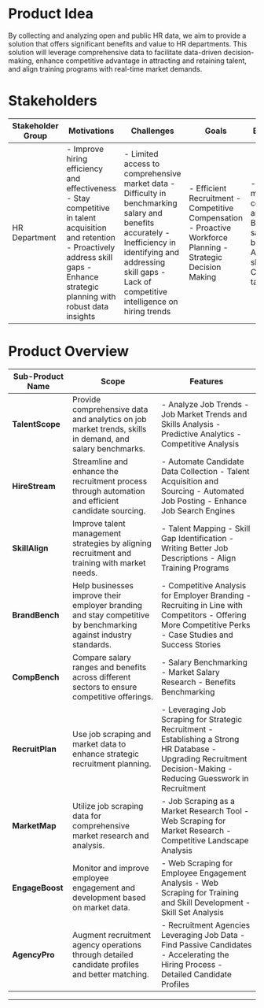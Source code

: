 # Product Idea

By collecting and analyzing open and public HR data, we aim to provide a solution that offers significant benefits and value to HR departments. This solution will leverage comprehensive data to facilitate data-driven decision-making, enhance competitive advantage in attracting and retaining talent, and align training programs with real-time market demands.

# Stakeholders

| Stakeholder Group | Motivations | Challenges | Goals | Behaviors | Pains | Needs |
|--------------------|-------------|------------|-------|-----------|-------|-------|
| HR Department | - Improve hiring efficiency and effectiveness - Stay competitive in talent acquisition and retention - Proactively address skill gaps - Enhance strategic planning with robust data insights | - Limited access to comprehensive market data - Difficulty in benchmarking salary and benefits accurately - Inefficiency in identifying and addressing skill gaps - Lack of competitive intelligence on hiring trends | - Efficient Recruitment - Competitive Compensation - Proactive Workforce Planning - Strategic Decision Making | - Conduct market and competitive analysis - Benchmark salary and benefits - Analyze skill gaps - Create talent maps | - Fragmented and outdated market data - Inefficient recruitment processes - Missed opportunities due to lack of insights - Suboptimal hiring practices | - Access to comprehensive talent pool - Real-time market trends - Effective matching of open positions with candidates - Tools for strategic recruitment and market research |


# Product Overview

| Sub-Product Name | Scope | Features |
|--------------|-------|----------|
| **TalentScope** | Provide comprehensive data and analytics on job market trends, skills in demand, and salary benchmarks. | - Analyze Job Trends - Job Market Trends and Skills Analysis - Predictive Analytics - Competitive Analysis |
| **HireStream** | Streamline and enhance the recruitment process through automation and efficient candidate sourcing. | - Automate Candidate Data Collection - Talent Acquisition and Sourcing - Automated Job Posting - Enhance Job Search Engines |
| **SkillAlign** | Improve talent management strategies by aligning recruitment and training with market needs. | - Talent Mapping - Skill Gap Identification - Writing Better Job Descriptions - Align Training Programs |
| **BrandBench** | Help businesses improve their employer branding and stay competitive by benchmarking against industry standards. | - Competitive Analysis for Employer Branding - Recruiting in Line with Competitors - Offering More Competitive Perks - Case Studies and Success Stories |
| **CompBench** | Compare salary ranges and benefits across different sectors to ensure competitive offerings. | - Salary Benchmarking - Market Salary Research - Benefits Benchmarking |
| **RecruitPlan** | Use job scraping and market data to enhance strategic recruitment planning. | - Leveraging Job Scraping for Strategic Recruitment - Establishing a Strong HR Database - Upgrading Recruitment Decision-Making - Reducing Guesswork in Recruitment |
| **MarketMap** | Utilize job scraping data for comprehensive market research and analysis. | - Job Scraping as a Market Research Tool - Web Scraping for Market Research - Competitive Landscape Analysis |
| **EngageBoost** | Monitor and improve employee engagement and development based on market data. | - Web Scraping for Employee Engagement Analysis - Web Scraping for Training and Skill Development - Skill Set Analysis |
| **AgencyPro** | Augment recruitment agency operations through detailed candidate profiles and better matching. | - Recruitment Agencies Leveraging Job Data - Find Passive Candidates - Accelerating the Hiring Process - Detailed Candidate Profiles |

---
